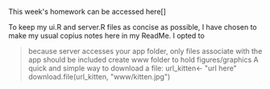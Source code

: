 This week's homework can be accessed here[]

To keep my ui.R and server.R files as concise as possible, I have chosen to make my usual copius notes here in my ReadMe.
I opted to 
>because server accesses your app folder, only files associate with the app should be included
>create www folder to hold figures/graphics
A quick and simple way to download a file:
url_kitten<- "url here"
download.file(url_kitten, "www/kitten.jpg")